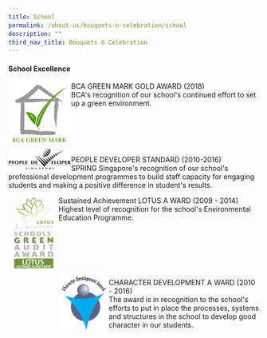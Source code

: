 ```yaml
---
title: School
permalink: /about-us/bouquets-n-celebration/school
description: ""
third_nav_title: Bouquets & Celebration
---
```

<h4>School Excellence</h4>
<img style="width: 25%;" src="/images/s1.jpg" align = "left" />
<p>BCA GREEN MARK GOLD AWARD (2018)<br />BCA's recognition of our school's continued effort to set up a green environment.</p><br><br><br><br>
<img style="width: 25%;" src="/images/s2.gif" align = "left" />
<p>PEOPLE DEVELOPER STANDARD (2010-2016)<br />SPRING Singapore's recognition of our school's professional development programmes to build staff capacity for engaging students and making a positive difference in student's results.</p>
<img style="width: 20%;" src="/images/s3.jpg" align = "left" />
<p>Sustained Achievement LOTUS A WARD (2009 - 2014)<br />Highest level of recognition for the school's Environmental Education Programme.</p><br><br><br><br><br>
<img style="width: 20%;" src="/images/s4.jpg" align = "left" />
<p>CHARACTER DEVELOPMENT A WARD (2010 - 2016)<br />The award is in recognition to the school's efforts to put in place the processes, systems and structures in the school to develop good character in our students.</p>